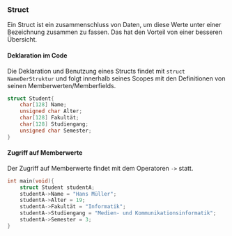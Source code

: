 ### Struct
Ein Struct ist ein zusammenschluss von Daten, um diese Werte unter einer Bezeichnung zusammen zu fassen. Das hat den Vorteil von einer besseren Übersicht.
#### Deklaration im Code
Die Deklaration und Benutzung eines Structs findet mit ``struct NameDerStruktur`` und folgt innerhalb seines Scopes mit den Definitionen von seinen Memberwerten/Memberfields.
```c
struct Student{
	char[128] Name;
	unsigned char Alter;
	char[128] Fakultät;
	char[128] Studiengang;
	unsigned char Semester;
}
```
#### Zugriff auf Memberwerte
Der Zugriff auf Memberwerte findet mit dem Operatoren ``->`` statt.
```c
int main(void){
	struct Student studentA;
	studentA->Name = "Hans Müller";
	studentA->Alter = 19;
	studentA->Fakultät = "Informatik";
	studentA->Studiengang = "Medien- und Kommunikationsinformatik";
	studentA->Semester = 3;
}
```